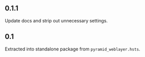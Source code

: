 
## 0.1.1

Update docs and strip out unnecessary settings.

## 0.1

Extracted into standalone package from `pyramid_weblayer.hsts`.
